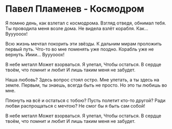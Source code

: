 # Павел Пламенев - Космодром

Я помню день, как взлетал с космодрома.
Взгляд отведя, обнимал тебя.
Ты проводила меня возле дома.
Не видела взлёт корабля. Как… Вуууооох!

Всю жизнь мечтал покорить эти звёзды.
К дальним мирам проложить первый путь.
Что-то во мне поменять уже поздно.
Корабль уже не вернуть. Ииии... Вуууооох!

В небе металл
Может взорваться.
Я улетал,
Чтобы остаться.
В сердце твоём,
что помнит и любит
И лишь таким
меня не забудет.

Наша любовь? Здесь вопрос стоял остро.
Мне улетать, а ты здесь на земле.
Первым, ты знаешь, всегда быть не просто.
Но это ты любишь во мне.

Плюнуть на всё и остаться с тобою?
Пусть полетит кто-то другой?
Ради любви распрощаться с мечтою?
Не смог бы я быть сам собой!

В небе металл
Может взорваться.
Я улетал,
Чтобы остаться.
В сердце твоём,
что помнит и любит
И лишь таким
меня не забудет.

